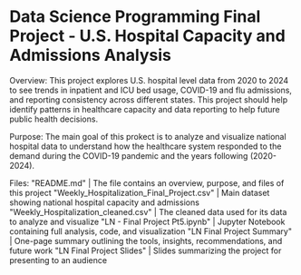 # Data Science Programming Final Project - U.S. Hospital Capacity and Admissions Analysis

Overview:
This project explores U.S. hospital level data from 2020 to 2024 to see trends in inpatient and ICU bed usage, COVID-19 and flu admissions, and reporting consistency across different states. This project should help identify patterns in healthcare capacity and data reporting to help future public health decisions.

Purpose: 
The main goal of this prokect is to analyze and visualize national hospital data to understand how the healthcare system responded to the demand during the COVID-19 pandemic and the years following (2020-2024).

Files:
"README.md" | The file contains an overview, purpose, and files of this project
"Weekly_Hospitalization_Final_Project.csv" | Main dataset showing national hospital capacity and admissions
"Weekly_Hospitalization_cleaned.csv" | The cleaned data used for its data to analyze and visualize
"LN - Final Project Pt5.ipynb" | Jupyter Notebook containing full analysis, code, and visualization
"LN Final Project Summary" | One-page summary outlining the tools, insights, recommendations, and future work
"LN Final Project Slides" | Slides summarizing the project for presenting to an audience 



